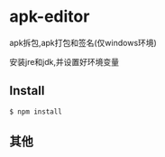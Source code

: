 # apk-editor
apk拆包,apk打包和签名(仅windows环境)

安装jre和jdk,并设置好环境变量
## Install
```
$ npm install 

```
## 其他
